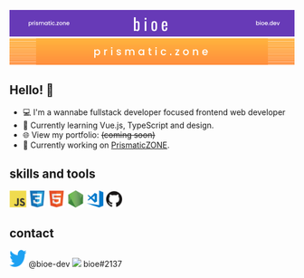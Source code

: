 [![banner](./images/BannerImg.png)](https://bioe.dev)
[![bannerTwo](./images/BannerPrism.png)](https://prismatic.zone)

## Hello! 👋

- 💻 I'm a wannabe fullstack developer focused frontend web developer
- 🌱 Currently learning Vue.js, TypeScript and design.
- 🌐 View my portfolio: ~~(coming soon)~~
- 💪 Currently working on [PrismaticZONE](https://github.com/PrismaticZONE).

## skills and tools

<code><img height="30" src="https://raw.githubusercontent.com/devicons/devicon/master/icons/javascript/javascript-original.svg"></code>
<code><img height="30" src="https://raw.githubusercontent.com/devicons/devicon/master/icons/css3/css3-original.svg"></code>
<code><img height="30" src="https://raw.githubusercontent.com/devicons/devicon/master/icons/html5/html5-original.svg"></code>
<code><img height="30" src="https://raw.githubusercontent.com/github/explore/80688e429a7d4ef2fca1e82350fe8e3517d3494d/topics/nodejs/nodejs.png"></code>
<code><img height="30" src="https://raw.githubusercontent.com/github/explore/80688e429a7d4ef2fca1e82350fe8e3517d3494d/topics/visual-studio-code/visual-studio-code.png"></code>
<code><img height="30" src="https://github.com/devicons/devicon/blob/master/icons/github/github-original.svg"></code>

## contact
<img height="30" src="https://raw.githubusercontent.com/devicons/devicon/master/icons/twitter/twitter-original.svg"> @bioe-dev
<img height="30" src="https://seeklogo.com/images/D/discord-logo-134E148657-seeklogo.com.png"> bioe#2137


